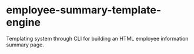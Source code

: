 # employee-summary-template-engine
Templating system through CLI for building an HTML employee information summary page.
